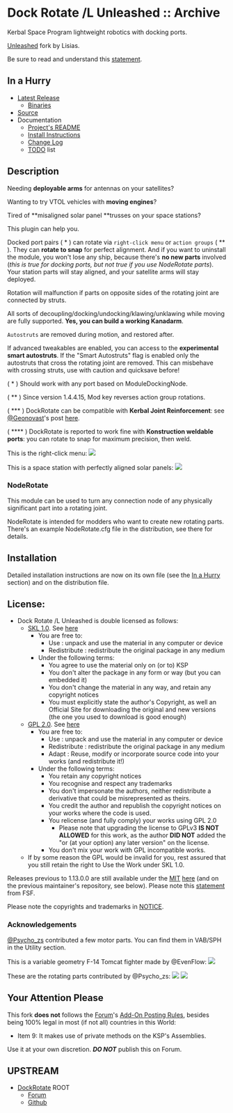 # Dock Rotate /L Unleashed :: Archive

Kerbal Space Program lightweight robotics with docking ports.

[Unleashed](https://ksp.lisias.net/add-ons-unleashed/) fork by Lisias.

Be sure to read and understand this [statement](#your-attention-please).


## In a Hurry

* [Latest Release](https://github.com/net-lisias-kspu/DockRotate/releases)
	+ [Binaries](https://github.com/net-lisias-kspu/DockRotate/tree/Archive)
* [Source](https://github.com/net-lisias-kspu/DockRotate)
* Documentation
	+ [Project's README](https://github.com/net-lisias-kspu/DockRotate/blob/master/README.md)
	+ [Install Instructions](https://github.com/net-lisias-kspu/DockRotate/blob/master/INSTALL.md)
	+ [Change Log](./CHANGE_LOG.md)
	+ [TODO](./TODO.md) list


## Description

Needing **deployable arms** for antennas on your satellites?

Wanting to try VTOL vehicles with **moving engines**?

Tired of **misaligned solar panel **trusses on your space stations?

This plugin can help you.

Docked port pairs ( * ) can rotate via `right-click menu` or `action groups` ( ** ). They can **rotate to snap** for perfect alignment. And if you want to uninstall the module, you won't lose any ship, because there's **no new parts** involved (_this is true for docking ports, but not true if you use NodeRotate parts_). Your station parts will stay aligned, and your satellite arms will stay deployed.

Rotation will malfunction if parts on opposite sides of the rotating joint are connected by struts.

All sorts of decoupling/docking/undocking/klawing/unklawing while moving are fully supported. **Yes, you can build a working Kanadarm**.

`Autostruts` are removed during motion, and restored after.

If advanced tweakables are enabled, you can access to the **experimental smart autostruts**. If the "Smart Autostruts" flag is enabled only the autostruts that cross the rotating joint are removed. This can misbehave with crossing struts, use with caution and quicksave before!

( * ) Should work with any port based on ModuleDockingNode.

( ** ) Since version 1.4.4.15, Mod key reverses action group rotations.

( *** ) DockRotate can be compatible with **Kerbal Joint Reinforcement**: see [@Geonovast](https://forum.kerbalspaceprogram.com/index.php?/profile/179753-geonovast/)'s post [here](https://forum.kerbalspaceprogram.com/index.php?/topic/170484-dockrotate-rotation-control-on-docking-ports/&do=findComment&comment=3305721).

( **** ) DockRotate is reported to work fine with **Konstruction weldable ports**: you can rotate to snap for maximum precision, then weld.

This is the right-click menu:
![](./PR_material/VMFJktu.png)

This is a space station with perfectly aligned solar panels:
![](./PR_material/HjUEwsi.jpg)


### NodeRotate

This module can be used to turn any connection node of any physically significant part into a rotating joint.

NodeRotate is intended for modders who want to create new rotating parts. There's an example NodeRotate.cfg file in the distribution, see there for details.



## Installation

Detailed installation instructions are now on its own file (see the [In a Hurry](#in-a-hurry) section) and on the distribution file.

## License:

* Dock Rotate /L Unleashed is double licensed as follows:
	+ [SKL 1.0](https://ksp.lisias.net/SKL-1_0.txt). See [here](./LICENSE.KSPe.SKL-1_0)
		+ You are free to:
			- Use : unpack and use the material in any computer or device
			- Redistribute : redistribute the original package in any medium
		+ Under the following terms:
			- You agree to use the material only on (or to) KSP
			- You don't alter the package in any form or way (but you can embedded it)
			- You don't change the material in any way, and retain any copyright notices
			- You must explicitly state the author's Copyright, as well an Official Site for downloading the original and new versions (the one you used to download is good enough)
	+ [GPL 2.0](https://www.gnu.org/licenses/gpl-2.0.txt). See [here](./LICENSE.KSPe.GPL-2_0)
		+ You are free to:
			- Use : unpack and use the material in any computer or device
			- Redistribute : redistribute the original package in any medium
			- Adapt : Reuse, modify or incorporate source code into your works (and redistribute it!) 
		+ Under the following terms:
			- You retain any copyright notices
			- You recognise and respect any trademarks
			- You don't impersonate the authors, neither redistribute a derivative that could be misrepresented as theirs.
			- You credit the author and republish the copyright notices on your works where the code is used.
			- You relicense (and fully comply) your works using GPL 2.0
				- Please note that upgrading the license to GPLv3 **IS NOT ALLOWED** for this work, as the author **DID NOT** added the "or (at your option) any later version" on the license.
			- You don't mix your work with GPL incompatible works.
	* If by some reason the GPL would be invalid for you, rest assured that you still retain the right to Use the Work under SKL 1.0. 

Releases previous to 1.13.0.0 are still available under the [MIT](https://opensource.org/licenses/MIT) [here](https://github.com/net-lisias-kspu/DockRotate/tree/Source/MIT) (and on the previous maintainer's repository, see below). Please note this [statement](https://www.gnu.org/licenses/license-list.en.html#Expat) from FSF.

Please note the copyrights and trademarks in [NOTICE](./NOTICE).

### Acknowledgements 

[@Psycho_zs](https://forum.kerbalspaceprogram.com/index.php?/profile/137644-psycho_zs/) contributed a few motor parts. You can find them in VAB/SPH in the Utility section.

This is a variable geometry F-14 Tomcat fighter made by @EvenFlow:
![](./PR_material/dxv2Qvl.png)

These are the rotating parts contributed by @Psycho_zs:
![](./PR_material/qGhdOEQ.png)
![](./PR_material/6Y3kqlo.png)


## Your Attention Please

This fork **does not** follows the [Forum](https://forum.kerbalspaceprogram.com/)'s [Add-On Posting Rules](https://www.kerbalspaceprogram.com/add-on-posting-rules/), besides being 100% legal in most (if not all) countries in this World:

* Item 9: It makes use of private methods on the KSP's Assemblies.

Use it at your own discretion. **_DO NOT_** publish this on Forum.


## UPSTREAM

* [DockRotate](https://forum.kerbalspaceprogram.com/index.php?/profile/144573-peteletroll/) ROOT
	+ [Forum](https://forum.kerbalspaceprogram.com/index.php?/topic/170484-*/)
	+ [Github](https://github.com/peteletroll/DockRotate)

